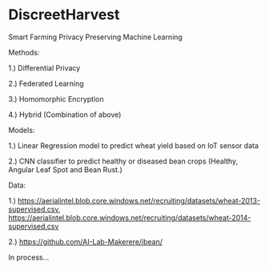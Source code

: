 # DiscreetHarvest
Smart Farming Privacy Preserving Machine Learning 

Methods: 

1.) Differential Privacy 

2.) Federated Learning

3.) Homomorphic Encryption

4.) Hybrid (Combination of above) 


Models: 

1.) Linear Regression model to predict wheat yield based on IoT sensor data

2.) CNN classifier to predict healthy or diseased bean crops (Healthy, Angular Leaf Spot and Bean Rust.)


Data: 

1.) https://aerialintel.blob.core.windows.net/recruiting/datasets/wheat-2013-supervised.csv, https://aerialintel.blob.core.windows.net/recruiting/datasets/wheat-2014-supervised.csv

2.)  https://github.com/AI-Lab-Makerere/ibean/



In process... 
